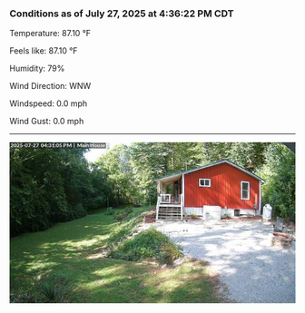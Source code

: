 ### Conditions as of July 27, 2025 at 4:36:22 PM CDT 

Temperature: 87.10 &deg;F

Feels like: 87.10 &deg;F

Humidity: 79%

Wind Direction: WNW

Windspeed: 0.0 mph

Wind Gust: 0.0 mph

---

<img src="./images/latest.jpeg"/>

